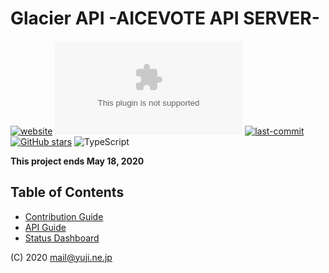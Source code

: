 # Glacier API -AICEVOTE API SERVER-

[![website](https://img.shields.io/website?url=https://api.aicevote.com&style=flat-square)](https://api.aicevote.com)
[![mozilla-observatory](https://img.shields.io/mozilla-observatory/grade/api.aicevote.com?publish&style=flat-square)](https://observatory.mozilla.org/analyze/api.aicevote.com)
[![last-commit](https://img.shields.io/github/last-commit/aicevote/GlacierAPI?style=flat-square)](https://github.com/aicevote/GlacierAPI/commits/master)
[![GitHub stars](https://img.shields.io/github/stars/aicevote/GlacierAPI.svg?style=flat-square)](https://github.com/aicevote/GlacierAPI)
![TypeScript](https://img.shields.io/github/languages/top/aicevote/GlacierAPI.svg?style=flat-square)

**This project ends May 18, 2020**

## Table of Contents

- [Contribution Guide](https://aicevote.github.io/GlacierAPI/contribution)
- [API Guide](https://aicevote.github.io/GlacierAPI/api)
- [Status Dashboard](https://aicevote.github.io/GlacierAPI/status)

(C) 2020 mail@yuji.ne.jp
